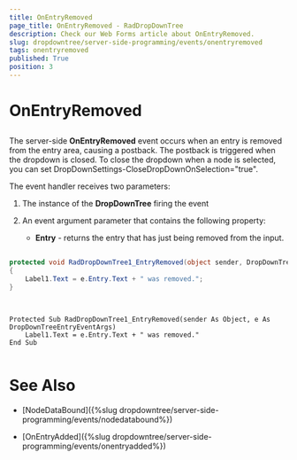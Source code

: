 ```yaml
---
title: OnEntryRemoved
page_title: OnEntryRemoved - RadDropDownTree
description: Check our Web Forms article about OnEntryRemoved.
slug: dropdowntree/server-side-programming/events/onentryremoved
tags: onentryremoved
published: True
position: 3
---
```


# OnEntryRemoved



## 

The server-side **OnEntryRemoved** event occurs when an entry is removed from the entry area, causing a postback. The postback is triggered when the dropdown is closed. To close the dropdown when a node is selected, you can set DropDownSettings-CloseDropDownOnSelection="true".

The event handler receives two parameters:

1. The instance of the **DropDownTree** firing the event

2. An event argument parameter that contains the following property:

	* **Entry** - returns the entry that has just being removed from the input.



````C#
	
protected void RadDropDownTree1_EntryRemoved(object sender, DropDownTreeEntryEventArgs e)
{
	Label1.Text = e.Entry.Text + " was removed.";
}
	
````
````VB.NET
	
Protected Sub RadDropDownTree1_EntryRemoved(sender As Object, e As DropDownTreeEntryEventArgs)
	Label1.Text = e.Entry.Text + " was removed."
End Sub
	
````


# See Also

 * [NodeDataBound]({%slug dropdowntree/server-side-programming/events/nodedatabound%})

 * [OnEntryAdded]({%slug dropdowntree/server-side-programming/events/onentryadded%})
 
